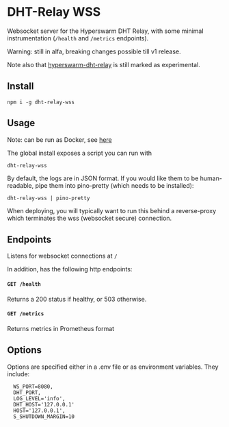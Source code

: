# DHT-Relay WSS

Websocket server for the Hyperswarm DHT Relay, with some minimal instrumentation (`/health` and `/metrics` endpoints).

Warning: still in alfa, breaking changes possible till v1 release.

Note also that [hyperswarm-dht-relay](https://github.com/holepunchto/hyperswarm-dht-relay) is still marked as experimental.

## Install

`npm i -g dht-relay-wss`

## Usage

Note: can be run as Docker, see [here](https://hub.docker.com/repository/docker/hdegroote/dht-relay-wss)

The global install exposes a script you can run with

`dht-relay-wss`

By default, the logs are in JSON format.
If you would like them to be human-readable, pipe them into pino-pretty (which needs to be installed):

`dht-relay-wss | pino-pretty`

When deploying, you will typically want to run this behind a reverse-proxy which terminates the wss (websocket secure) connection.

## Endpoints

Listens for websocket connections at `/`

In addition, has the following http endpoints:

#### `GET /health`

Returns a 200 status if healthy, or 503 otherwise.

#### `GET /metrics`

Returns metrics in Prometheus format

## Options

Options are specified either in a .env file or as environment variables. They include:

```
  WS_PORT=8080,
  DHT_PORT,
  LOG_LEVEL='info',
  DHT_HOST='127.0.0.1'
  HOST='127.0.0.1',
  S_SHUTDOWN_MARGIN=10
```
